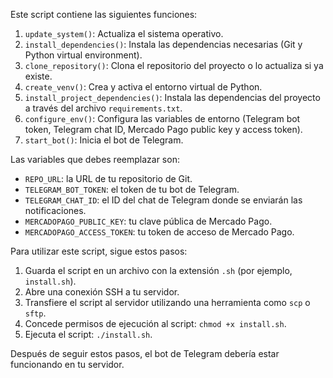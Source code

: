 Este script contiene las siguientes funciones:

1. `update_system()`: Actualiza el sistema operativo.
2. `install_dependencies()`: Instala las dependencias necesarias (Git y Python virtual environment).
3. `clone_repository()`: Clona el repositorio del proyecto o lo actualiza si ya existe.
4. `create_venv()`: Crea y activa el entorno virtual de Python.
5. `install_project_dependencies()`: Instala las dependencias del proyecto a través del archivo `requirements.txt`.
6. `configure_env()`: Configura las variables de entorno (Telegram bot token, Telegram chat ID, Mercado Pago public key y access token).
7. `start_bot()`: Inicia el bot de Telegram.

Las variables que debes reemplazar son:

- `REPO_URL`: la URL de tu repositorio de Git.
- `TELEGRAM_BOT_TOKEN`: el token de tu bot de Telegram.
- `TELEGRAM_CHAT_ID`: el ID del chat de Telegram donde se enviarán las notificaciones.
- `MERCADOPAGO_PUBLIC_KEY`: tu clave pública de Mercado Pago.
- `MERCADOPAGO_ACCESS_TOKEN`: tu token de acceso de Mercado Pago.

Para utilizar este script, sigue estos pasos:

1. Guarda el script en un archivo con la extensión `.sh` (por ejemplo, `install.sh`).
2. Abre una conexión SSH a tu servidor.
3. Transfiere el script al servidor utilizando una herramienta como `scp` o `sftp`.
4. Concede permisos de ejecución al script: `chmod +x install.sh`.
5. Ejecuta el script: `./install.sh`.

Después de seguir estos pasos, el bot de Telegram debería estar funcionando en tu servidor.
